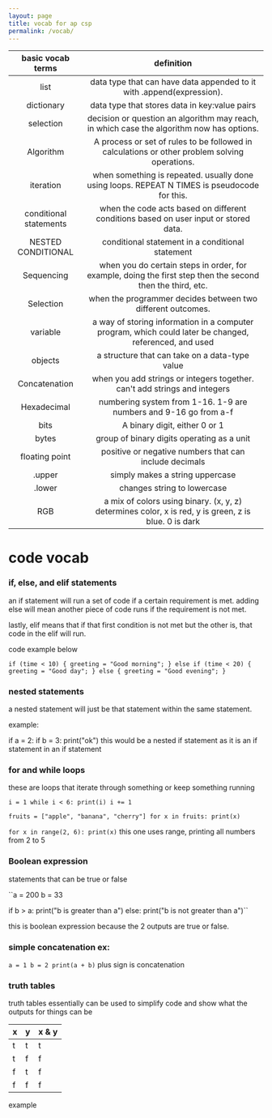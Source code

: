 ```yaml
---
layout: page
title: vocab for ap csp
permalink: /vocab/
---
```



|   basic vocab terms    |                                                 definition                                                 |
|:----------------------:|:----------------------------------------------------------------------------------------------------------:|
| list                   | data type that can have data appended to it with .append(expression).                                      |
| dictionary             | data type that stores data in key:value pairs                                                              |
| selection              | decision or question an algorithm may reach, in which case the algorithm now has options.                  |
| Algorithm              | A process or set of rules to be followed in calculations or other problem solving operations.              |
| iteration              | when something is repeated. usually done using loops. REPEAT N TIMES is pseudocode for this.               |
| conditional statements | when the code acts based on different conditions based on user input or stored data.                       |
| NESTED CONDITIONAL     | conditional statement in a conditional statement                                                           |
| Sequencing             | when you do certain steps in order, for example, doing the first step then the second then the third, etc. |
| Selection              | when the programmer decides between two different outcomes.                                                |
| variable               | a way of storing information in a computer program, which could later be changed, referenced, and used     |
| objects                | a structure that can take on a data-type value                                                             |
|  Concatenation         |when you add strings or integers together. can't add strings and integers                                   |
|  Hexadecimal           | numbering system from 1-16. 1-9 are numbers and 9-16 go from a-f                                           |
|  bits                  | A binary digit, either 0 or 1                                                                              |
|  bytes                 | group of binary digits operating as a unit                                                                 |
|  floating point        | positive or negative numbers that can include decimals                                                     |
| .upper                 | simply makes a string uppercase                                                                            |
| .lower                 | changes string to lowercase                                                                                |
| RGB                    | a mix of colors using binary. (x, y, z) determines color, x is red, y is green, z is blue. 0 is dark       |




# code vocab

### if, else, and elif statements

an if statement will run a set of code if a certain requirement is met. adding else will mean another piece of code runs if the requirement is not met.

lastly, elif means that if that first condition is not met but the other is, that code in the elif will run. 

code example below 

``if (time < 10) {
  greeting = "Good morning";
} else if (time < 20) {
  greeting = "Good day";
} else {
  greeting = "Good evening";
}``

### nested statements

a nested statement will just be that statement within the same statement. 

example:

if a = 2:
    if b = 3:
        print("ok")
        this would be a nested if statement as it is an if statement in an if statement

### for and while loops

these are loops that iterate through something or keep something running

``i = 1
while i < 6:
  print(i)
  i += 1``

``fruits = ["apple", "banana", "cherry"]
for x in fruits:
  print(x)``

``for x in range(2, 6):
  print(x)``
this one uses range, printing all numbers from 2 to 5


### Boolean expression    

statements that can be true or false

``a = 200
b = 33

if b > a:
  print("b is greater than a")
else:
  print("b is not greater than a")``

  this is boolean expression because the 2 outputs are true or false.

  ### simple concatenation ex:

``a = 1
b = 2
print(a + b)``
plus sign is concatenation

### truth tables 

truth tables essentially can be used to simplify code and show what the outputs for things can be

| x | y | x & y |
|---|---|-------|
| t | t | t     |
| t | f | f     |
| f | t | f     |
| f | f | f     |

example


